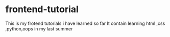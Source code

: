 # frontend-tutorial
This is my frotend tutorials i have learned so far 
It contain learning html ,css ,python,oops in my last summer 
